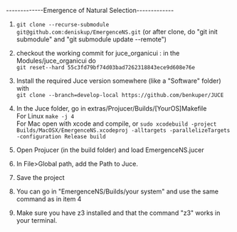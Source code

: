 -------------Emergence of Natural Selection-------------

1. ```git clone --recurse-submodule git@github.com:deniskup/EmergenceNS.git``` (or after clone, do "git init submodule" and "git submodule update --remote")
2. checkout  the working commit for juce_organicui : in the Modules/juce_organicui do <br>
```git reset--hard 55c3fd79bf74d03bad7262318843ece9d608e76e```

3. Install the required Juce version somewhere (like a "Software" folder) with <br>
 ```git clone --branch=develop-local https://github.com/benkuper/JUCE```

4. In the Juce folder, go in extras/Projucer/Builds/[YourOS]Makefile <br>
   For Linux ```make -j 4```<br>
   For Mac open with xcode and compile, or ```sudo xcodebuild -project Builds/MacOSX/EmergenceNS.xcodeproj -alltargets -parallelizeTargets -configuration Release build```<br>
5. Open Projucer (in the build folder) and load EmergenceNS.jucer<br>

6. In File>Global path, add the Path to Juce.

7. Save the project

8. You can go in "EmergenceNS/Builds/your system" and use the same command as in item 4

9. Make sure you have z3 installed and that the command "z3" works in your terminal.


